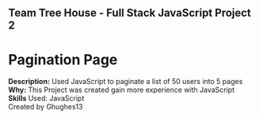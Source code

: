 ## Team Tree House - Full Stack JavaScript Project 2  
# Pagination Page  
**Description:** Used JavaScript to paginate a list of 50 users into 5 pages  
**Why:** This Project was created gain more experience with JavaScript  
**Skills** Used: JavaScript  
Created by Ghughes13